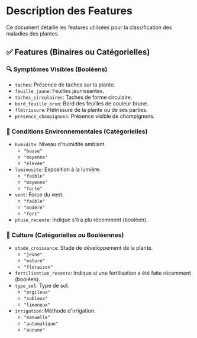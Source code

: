 # Description des Features

Ce document détaille les features utilisées pour la classification des maladies des plantes.

## ✅ Features (Binaires ou Catégorielles)

### 🔍 Symptômes Visibles (Booléens)
- `taches`: Présence de taches sur la plante.
- `feuille_jaune`: Feuilles jaunissantes.
- `taches_circulaires`: Taches de forme circulaire.
- `bord_feuille_brun`: Bord des feuilles de couleur brune.
- `flétrissure`: Flétrissure de la plante ou de ses parties.
- `presence_champignons`: Présence visible de champignons.

### 🌿 Conditions Environnementales (Catégorielles)
- `humidite`: Niveau d'humidité ambiant.
  - `"basse"`
  - `"moyenne"`
  - `"élevée"`
- `luminosite`: Exposition à la lumière.
  - `"faible"`
  - `"moyenne"`
  - `"forte"`
- `vent`: Force du vent.
  - `"faible"`
  - `"modéré"`
  - `"fort"`
- `pluie_recente`: Indique s'il a plu récemment (booléen).

### 🌾 Culture (Catégorielles ou Booléennes)
- `stade_croissance`: Stade de développement de la plante.
  - `"jeune"`
  - `"mature"`
  - `"floraison"`
- `fertilisation_recente`: Indique si une fertilisation a été faite récemment (booléen).
- `type_sol`: Type de sol.
  - `"argileux"`
  - `"sableux"`
  - `"limoneux"`
- `irrigation`: Méthode d'irrigation.
  - `"manuelle"`
  - `"automatique"`
  - `"aucune"`
